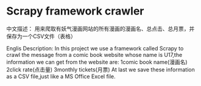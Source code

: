 # Scrapy framework crawler
中文描述：
用来爬取有妖气漫画网站的所有漫画的漫画名、总点击、总月票，并保存为一个CSV文件（表格）

Englis Description:
In this project we use a framework called Scrapy to crawl the message from a comic book website whose name is U17,the information we can get from the website are:
1comic book name(漫画名)
2click rate(点击量)
3monthly tickets(月票)
At last we save these information as a CSV file,just like a MS Office Excel file.



